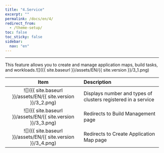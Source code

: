 ```yaml
---
title: "4.Service"
excerpt: ""
permalink: /docs/en/4/
redirect_from:
  - /theme-setup/
toc: false
toc_sticky: false
sidebar:
  nav: "en"
---
```


---

This feature allows you to create and manage application maps, build tasks, and workloads.![]({{ site.baseurl }}/assets/EN/{{ site.version }}/3_1.png)

|                             Item                             | Description                                                   |
| :----------------------------------------------------------: | :------------------------------------------------------------ |
| ![]({{ site.baseurl }}/assets/EN/{{ site.version }}/3_2.png) | Displays number and types of clusters registered in a service |
| ![]({{ site.baseurl }}/assets/EN/{{ site.version }}/3_3.png) | Redirects to Build Management page                            |
| ![]({{ site.baseurl }}/assets/EN/{{ site.version }}/3_4.png) | Redirects to Create Application Map page                      |
